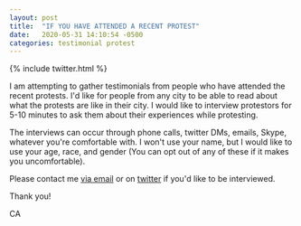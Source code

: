 ```yaml
---
layout: post
title:  "IF YOU HAVE ATTENDED A RECENT PROTEST"
date:   2020-05-31 14:10:54 -0500
categories: testimonial protest
---
```

{% include twitter.html %}

I am attempting to gather testimonials from people who have attended the recent protests. I'd like for people from any city to be able to read about what the protests are like in their city. I would like to interview protestors for 5-10 minutes to ask them about their experiences while protesting.

The interviews can occur through phone calls, twitter DMs, emails, Skype, whatever you're comfortable with. I won't use your name, but I would like to use your age, race, and gender (You can opt out of any of these if it makes you uncomfortable). 

Please contact me [via email](mailto:charlesaverill20@gmail.com?subject=[GitHub]%20Contribute) or on [twitter](https://www.twitter.com/caverill_) if you'd like to be interviewed.

Thank you!

CA
